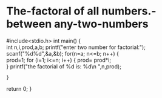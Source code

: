 # The-factoral of all numbers.-between any-two-numbers
#include<stdio.h>
int main()
{   
    int n,i,prod,a,b;
    printf("enter two number for factorial:");
    scanf("%d%d",&a,&b);
    for(n=a; n<=b; n++)
    {   
        prod=1;
        for (i=1; i<=n; i++)
        {
         prod= prod*i;   
        }
        printf("the factorial of %d is: %d\n ",n,prod);
 
    }
return 0;
}
